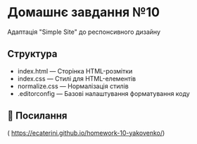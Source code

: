 # Домашнє завдання №10

Адаптація "Simple Site" до респонсивного дизайну

## Структура

- index.html — Cторінка HTML-розмітки
- index.css — Cтилі для HTML-елементів
- normalize.css — Нормалізація стилів
- .editorconfig — Базові налаштування форматування коду

## 🔗 Посилання

( https://ecaterini.github.io/homework-10-yakovenko/)
